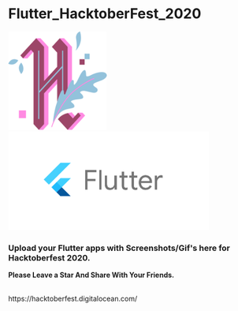 # Flutter_HacktoberFest_2020
<img src="assets/h-dark-d1a5f262f5aa5936d3bc526365938d98f3946e669f6e2cd9ae1e7a848c57e351.svg" alt="hacktoberfest 2020" width="200px" height="200px"></img>
<img src="assets/flutter-logo-sharing.png" height="200px"></img>
<h3>Upload your Flutter apps with Screenshots/Gif's here for Hacktoberfest 2020.</h3>
<p><strong>Please Leave a Star And Share With Your Friends.</strong><p><br>
https://hacktoberfest.digitalocean.com/
